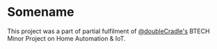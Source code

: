 # Somename
This project was a part of partial fulfilment of [@doubleCradle's](https://github.com/doubleCradle) BTECH Minor Project on Home Automation & IoT.
